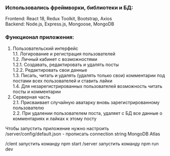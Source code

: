 ### Использовались фреймворки, библиотеки и БД:
Frontend: React 18, Redux Toolkit, Bootstrap, Axios\
Backend: Node.js, Express.js, Mongoose, MongoDB

### Функционал приложения:

1. Пользовательский интерфейс\
   1.1. Логирование и регистрация пользователей\
   1.2. Личный кабинет с возможностями\
   1.2.1. Создавать, редактировать и удалять посты\
   1.2.2. Редактировать свои данные\
   1.3. Писать, читать и удалять (удалять только свои) комментарии под постами всех пользователей и ставить лайки\
   1.4. Для незарегистрированных пользователей возможность читать посты и комментарии
2. Серверная часть\
   2.1. Присваивает случайную аватарку вновь зарегистрированному пользователю\
   2.2. При удалении пользователем поста, удаляет с БД все данные о комментариях и лайках к этому посту

Чтобы запустить приложение нужно настроить /server/config/default.json - прописать connection string MongoDB Atlas

/clent запустить команду npm start
/server запустить команду npm run dev
